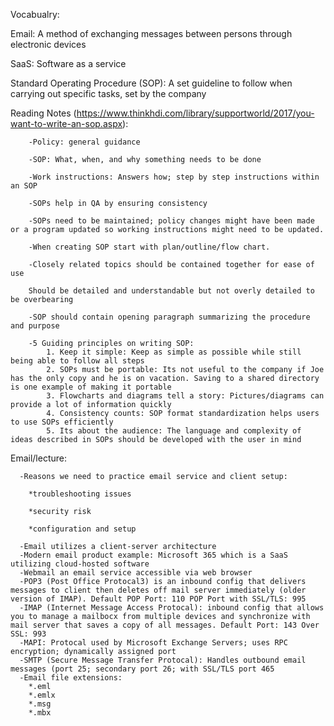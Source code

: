 Vocabualry:
   
   Email: A method of exchanging messages between persons through electronic devices
   
   SaaS: Software as a service
   
   Standard Operating Procedure (SOP): A set guideline to follow when carrying out specific tasks, set by the company
 
 Reading Notes (https://www.thinkhdi.com/library/supportworld/2017/you-want-to-write-an-sop.aspx): 
        
        -Policy: general guidance
        
        -SOP: What, when, and why something needs to be done
        
        -Work instructions: Answers how; step by step instructions within an SOP
        
        -SOPs help in QA by ensuring consistency
        
        -SOPs need to be maintained; policy changes might have been made or a program updated so working instructions might need to be updated.
        
        -When creating SOP start with plan/outline/flow chart. 
        
        -Closely related topics should be contained together for ease of use
        
        Should be detailed and understandable but not overly detailed to be overbearing
        
        -SOP should contain opening paragraph summarizing the procedure and purpose
        
        -5 Guiding principles on writing SOP:
            1. Keep it simple: Keep as simple as possible while still being able to follow all steps
            2. SOPs must be portable: Its not useful to the company if Joe has the only copy and he is on vacation. Saving to a shared directory is one example of making it portable
            3. Flowcharts and diagrams tell a story: Pictures/diagrams can provide a lot of information quickly
            4. Consistency counts: SOP format standardization helps users to use SOPs efficiently 
            5. Its about the audience: The language and complexity of ideas described in SOPs should be developed with the user in mind
    
 
   Email/lecture:
   
      -Reasons we need to practice email service and client setup: 
        
        *troubleshooting issues
        
        *security risk
        
        *configuration and setup
        
      -Email utilizes a client-server architecture 
      -Modern email product example: Microsoft 365 which is a SaaS utilizing cloud-hosted software
      -Webmail an email service accessible via web browser
      -POP3 (Post Office Protocal3) is an inbound config that delivers messages to client then deletes off mail server immediately (older version of IMAP). Default POP Port: 110 POP Port with SSL/TLS: 995
      -IMAP (Internet Message Access Protocal): inbound config that allows you to manage a mailbocx from multiple devices and synchronize with mail server that saves a copy of all messages. Default Port: 143 Over SSL: 993
      -MAPI: Protocal used by Microsoft Exchange Servers; uses RPC encryption; dynamically assigned port
      -SMTP (Secure Message Transfer Protocal): Handles outbound email messages (port 25; secondary port 26; with SSL/TLS port 465
      -Email file extensions:
        *.eml
        *.emlx
        *.msg
        *.mbx
       
      
      
      
